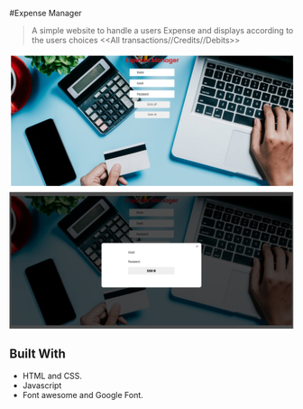 #Expense Manager

>A simple website to handle a users Expense and displays according to the users choices <<All transactions//Credits//Debits>>

![screenshot](./images/signup.png)
![screenshot](./images/signin.png)

## Built With

- HTML and CSS.
- Javascript
- Font awesome and Google Font.
